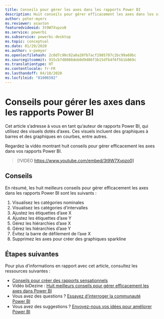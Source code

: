 ```yaml
---
title: Conseils pour gérer les axes dans les rapports Power BI
description: Huit conseils pour gérer efficacement les axes dans les visuels de rapports Power BI, dans Power BI Desktop ou dans le service Power BI.
author: peter-myers
ms.reviewer: asaxton
featuredvideoid: 3t9W7Xvpzo0
ms.service: powerbi
ms.subservice: powerbi-desktop
ms.topic: conceptual
ms.date: 01/29/2020
ms.author: v-pemyer
ms.openlocfilehash: 2c0d7c90c92a0a20fb7acf2985707c2bc99a69bc
ms.sourcegitcommit: 915cb7d8088deb0d9d86f3b15dfb4f6f5b1b869c
ms.translationtype: HT
ms.contentlocale: fr-FR
ms.lasthandoff: 04/10/2020
ms.locfileid: "81006592"
---
```

# <a name="tips-to-manage-axes-in-power-bi-reports"></a>Conseils pour gérer les axes dans les rapports Power BI

Cet article s’adresse à vous en tant qu’auteur de rapports Power BI, qui utilisez des visuels dotés d’axes. Ces visuels incluent des graphiques à barres et des graphiques en courbes, entre autres.

Regardez la vidéo montrant huit conseils pour gérer efficacement les axes dans vos rapports Power BI.

> [!VIDEO https://www.youtube.com/embed/3t9W7Xvpzo0]

## <a name="tips"></a>Conseils

En résumé, les huit meilleurs conseils pour gérer efficacement les axes dans les rapports Power BI sont les suivants :

1. Visualisez les catégories nominales
1. Visualisez les catégories d’intervalles
1. Ajustez les étiquettes d’axe X
1. Ajustez les étiquettes d’axe Y
1. Gérez les hiérarchies d’axe X
1. Gérez les hiérarchies d’axe Y
1. Évitez la barre de défilement de l’axe X
1. Supprimez les axes pour créer des graphiques sparkline

## <a name="next-steps"></a>Étapes suivantes

Pour plus d’informations en rapport avec cet article, consultez les ressources suivantes :

- [Conseils pour créer des rapports sensationnels](../power-bi-reports-tips-and-tricks-for-creating.md)
- Vidéo biDezine : [Huit meilleurs conseils pour gérer efficacement les axes dans Power BI](https://www.youtube.com/watch?v=3t9W7Xvpzo0)
- Vous avez des questions ? [Essayez d’interroger la communauté Power BI](https://community.powerbi.com/)
- Vous avez des suggestions ? [Envoyez-nous vos idées pour améliorer Power BI](https://ideas.powerbi.com)
